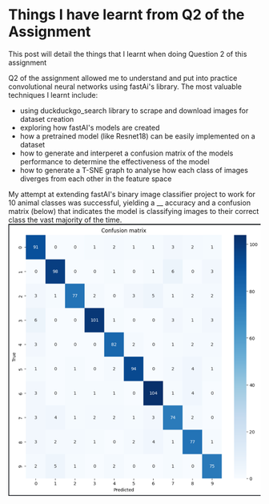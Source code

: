 # Things I have learnt from Q2 of the Assignment
This post will detail the things that I learnt when doing Question 2 of this assignment

Q2 of the assignment allowed me to understand and put into practice convolutional neural networks using fastAi's library.
The most valuable techniques I learnt include:
* using duckduckgo_search library to scrape and download images for dataset creation
* exploring how fastAI's models are created
* how a pretrained model (like Resnet18) can be easily implemented on a dataset
* how to generate and interperet a confusion matrix of the models performance to determine the effectiveness of the model
* how to generate a T-SNE graph to analyse how each class of images diverges from each other in the feature space

My attempt at extending fastAI's binary image classifier project to work for 10 animal classes was successful, yielding a __ accuracy and a confusion matrix (below) that indicates the model is classifying images to their correct class the vast majority of the time.
![Image of my models Confusion Matrix](../images/confusion.png)
